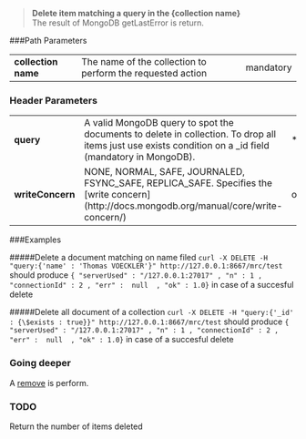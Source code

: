 >**Delete item matching a query in the {collection name}**   
>The result of MongoDB getLastError is return.


###Path Parameters

<table>
<tr><td><strong>collection name</strong></td><td>The name of the collection to perform the requested action</td><td>mandatory</td></tr>
</table>

### Header Parameters
<table>
<tr><td><strong>query</strong></td><td>A valid MongoDB query to spot the documents to delete in collection. To drop all items just use exists condition on a _id field (mandatory in MongoDB).</td><td>**mandatory**</td></tr>
<tr><td><strong>writeConcern</strong></td><td>NONE, NORMAL, SAFE, JOURNALED, FSYNC_SAFE, REPLICA_SAFE. Specifies the [write concern](http://docs.mongodb.org/manual/core/write-concern/) </td><td>optional</td></tr>
</table>

###Examples

#####Delete a document matching on name filed
 `curl -X DELETE -H "query:{'name' : 'Thomas VOECKLER'}" http://127.0.0.1:8667/mrc/test` should produce `{ "serverUsed" : "/127.0.0.1:27017" , "n" : 1 , "connectionId" : 2 , "err" :  null  , "ok" : 1.0}` in case of a succesful delete

#####Delete all document of a collection
 `curl -X DELETE -H "query:{'_id' : {\$exists : true}}" http://127.0.0.1:8667/mrc/test` should produce `{ "serverUsed" : "/127.0.0.1:27017" , "n" : 1 , "connectionId" : 2 , "err" :  null  , "ok" : 1.0}` in case of a succesful delete

### Going deeper
A [remove](http://docs.mongodb.org/manual/reference/method/db.collection.remove/#db.collection.remove) is perform.

### TODO
Return the number of items deleted